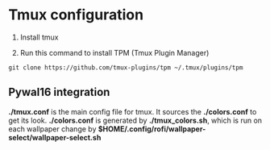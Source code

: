 # Tmux configuration

1. Install tmux

2. Run this command to install TPM (Tmux Plugin Manager)

```
git clone https://github.com/tmux-plugins/tpm ~/.tmux/plugins/tpm
```

## Pywal16 integration
**./tmux.conf** is the main config file for tmux. It sources the **./colors.conf** to get its look.
**./colors.conf** is generated by **./tmux_colors.sh**, which is run on each wallpaper change by **$HOME/.config/rofi/wallpaper-select/wallpaper-select.sh**
